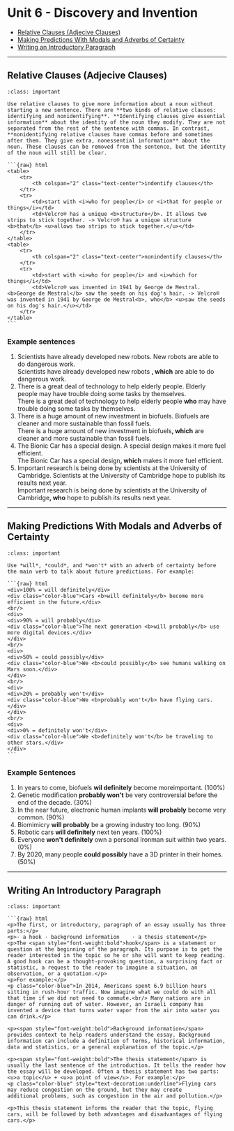 # Unit 6 - Discovery and Invention

- [Relative Clauses (Adjecive Clauses)](#relative-clauses-adjecive-clauses)
- [Making Predictions With Modals and Adverbs of Certainty](#making-predictions-with-modals-and-adverbs-of-certainty)
- [Writing an Introductory Paragraph](#writing-an-introductory-paragraph)

---

## Relative Clauses (Adjecive Clauses)

````{admonition} Relative Clauses (Adjective Clauses)
:class: important

Use relative clauses to give more information about a noun without starting a new sentence. There are **two kinds of relative clauses: identifying and nonidentifying**. **Identifying clauses give essential information** about the identity of the noun they modify. They are not separated from the rest of the sentence with commas. In contrast, **nonidentifying relative clauses have commas before and sometimes after them. They give extra, nonessential information** about the noun. These clauses can be removed from the sentence, but the identity of the noun will still be clear.

```{raw} html
<table>
	<tr>
		<th colspan="2" class="text-center">indentify clauses</th>
	</tr>
	<tr>
		<td>start with <i>who for people</i> or <i>that for people or things</i></td>
		<td>Velcro® has a unique <b>structure</b>. It allows two strips to stick together. -> Velcro® has a unique structure <b>that</b> <u>allows two strips to stick together.</u></td>
	</tr>
</table>
<table>
	<tr>
		<th colspan="2" class="text-center">nonindentify clauses</th>
	</tr>
	<tr>
		<td>start with <i>who for people</i> and <i>which for things</i</td>
		<td>Velcro® was invented in 1941 by George de Mestral. <b>George de Mestral</b> saw the seeds on his dog's hair. -> Velcro® was invented in 1941 by George de Mestral<b>, who</b> <u>saw the seeds on his dog's hair.</u></td>
	</tr>
</table>
```
````

### Example sentences

<ol>
	<li>Scientists have already developed new robots. New robots are able to do dangerous work.</li>
	<div class="ml-2em">
	Scientists have already developed new robots <b>, which</b> are able to do dangerous work.
	</div>
	<li>There is a great deal of technology to help elderly people. Elderly people may have trouble doing some tasks by themselves.</li>
	<div class="ml-2em">There is a great deal of technology to help elderly people <b>who</b> may have trouble doing some tasks by themselves.</div>
	<li>There is a huge amount of new investment in biofuels. Biofuels are cleaner and more sustainable than fossil fuels.</li>
	<div class="ml-2em">There is a huge amount of new investment in biofuels<b>, which</b> are cleaner and more sustainable than fossil fuels.</div>
	<li>The Bionic Car has a special design. A special design makes it more fuel efficient.</li>
	<div class="ml-2em">The Bionic Car has a special design<b>, which</b> makes it more fuel efficient.</div>
	<li>Important research is being done by scientists at the University of Cambridge. Scientists at the University of Cambridge hope to publish its results next year.</li>
	<div class="ml-2em">Important research is being done by scientists at the University of Cambridge<b>, who</b> hope to publish its results next year.</div>
</ol>

---

## Making Predictions With Modals and Adverbs of Certainty

````{admonition} MAKING PREDICTIONS
:class: important

Use *will*, *could*, and *won't* with an adverb of certainty before the main verb to talk about future predictions. For example:

```{raw} html
<div>100% = will definitely</div>
<div class="color-blue">Cars <b>will definitely</b> become more efficient in the future.</div>
<br/>
<div>
<div>90% = will probably</div>
<div class="color-blue">The next generation <b>will probably</b> use more digital devices.</div>
</div>
<br/>
<div>
<div>50% = could possibly</div>
<div class="color-blue">We <b>could possibly</b> see humans walking on Mars soon.</div>
</div>
<br/>
<div>
<div>20% = probably won't</div>
<div class="color-blue">We <b>probably won't</b> have flying cars.</div>
</div>
<br/>
<div>
<div>0% = definitely won't</div>
<div class="color-blue">We <b>definitely won't</b> be traveling to other stars.</div>
</div>
```
````

### Example Sentences

1. In years to come, biofuels **wil definitely** become moreimportant. (100%)
2. Genetic modification **probably won't** be very controversial before the end of the decade. (30%)
3. In the near future, electronic human implants **will probably** become very common. (90%)
4. Biomimicry **will probably** be a growing industry too long. (90%)
5. Robotic cars **will definitely** next ten years. (100%)
6. Everyone **won't definitely** own a personal Ironman suit within two years. (0%)
7. By 2020, many people **could possibly** have a 3D printer in their homes. (50%)

---

## Writing An Introductory Paragraph

````{admonition} WRITING AN INTRODUCTORY PARAGRAPH
:class: important

```{raw} html
<p>The first, or introductory, paragraph of an essay usually has three parts:</p>
<p>· a hook	· background information	· a thesis statement</p>
<p>The <span style="font-weight:bold">hook</span> is a statement or question at the beginning of the paragraph. Its purpose is to get the reader interested in the topic so he or she will want to keep reading. A good hook can be a thought-provoking question, a surprising fact or statistic, a request to the reader to imagine a situation, an observation, or a quotation.</p>
<p>For example:</p>
<p class="color-blue">In 2014, Americans spent 6.9 billion hours sitting in rush-hour traffic. Now imagine what we could do with all that time if we did not need to commute.<br/> Many nations are in danger of running out of water. However, an Israeli company has invented a device that turns water vapor from the air into water you can drink.</p>

<p><span style="font-weight:bold">Background information</span> provides context to help readers understand the essay. Background information can include a definition of terms, historical information, data and statistics, or a general explanation of the topic.</p>

<p><span style="font-weight:bold">The thesis statement</span> is usually the last sentence of the introduction. It tells the reader how the essay will be developed. Often a thesis statement has two parts: <u>a topic</u> + <u>a point of view</u>. For example:</p>
<p class="color-blue" style="text-decoration:underline">Flying cars may reduce congestion on the ground, but they may create
additional problems, such as congestion in the air and pollution.</p>

<p>This thesis statement informs the reader that the topic, flying cars, will be followed by both advantages and disadvantages of flying cars.</p>
````
